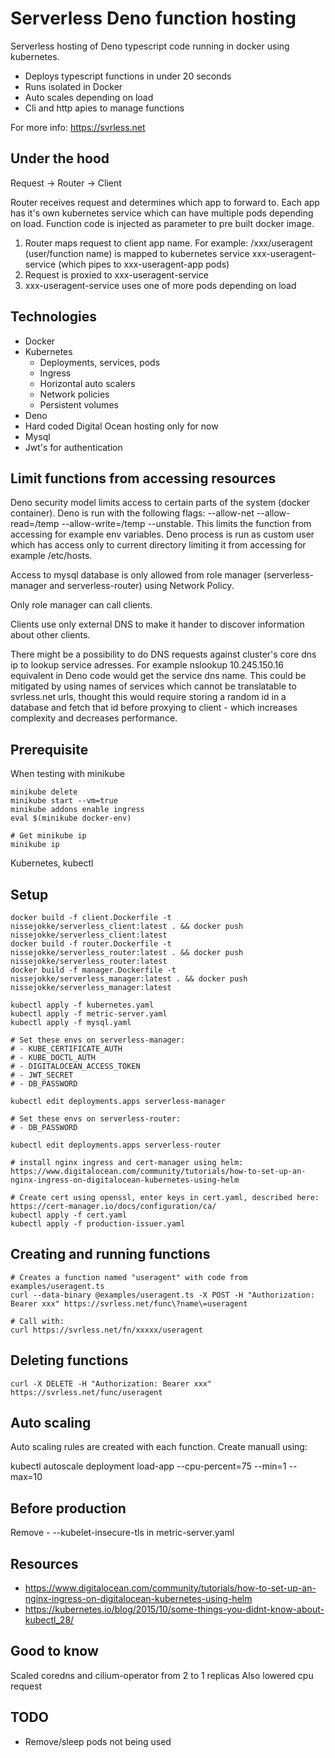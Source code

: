 # Serverless Deno function hosting

Serverless hosting of Deno typescript code running in docker using kubernetes.

- Deploys typescript functions in under 20 seconds
- Runs isolated in Docker
- Auto scales depending on load
- Cli and http apies to manage functions

For more info:
https://svrless.net
    
## Under the hood

Request -> Router -> Client 

Router receives request and determines which app to forward to. Each app has it's own kubernetes service which can have multiple pods depending on load. Function code is injected as parameter to pre built docker image.

1. Router maps request to client app name. For example: /xxx/useragent (user/function name) is mapped to kubernetes service xxx-useragent-service (which pipes to xxx-useragent-app pods)
2. Request is proxied to xxx-useragent-service
3. xxx-useragent-service uses one of more pods depending on load

## Technologies

- Docker
- Kubernetes
   - Deployments, services, pods
   - Ingress
   - Horizontal auto scalers
   - Network policies
   - Persistent volumes
- Deno
- Hard coded Digital Ocean hosting only for now
- Mysql
- Jwt's for authentication

## Limit functions from accessing resources

Deno security model limits access to certain parts of the system (docker container). Deno is run with the following flags: --allow-net --allow-read=/temp --allow-write=/temp --unstable. This limits the function from accessing for example env variables. Deno process is run as custom user which has access only to current directory limiting it from accessing for example /etc/hosts.

Access to mysql database is only allowed from role manager (serverless-manager and serverless-router) using Network Policy.

Only role manager can call clients.

Clients use only external DNS to make it hander to discover information about other clients.

There might be a possibility to do DNS requests against cluster's core dns ip to lookup service adresses. For example nslookup 10.245.150.16 equivalent in Deno code would get the service dns name. This could be mitigated by using names of services which cannot be translatable to svrless.net urls, thought this would require storing a random id in a database and fetch that id before proxying to client - which increases complexity and decreases performance.

## Prerequisite

When testing with minikube

    minikube delete
    minikube start --vm=true
    minikube addons enable ingress
    eval $(minikube docker-env)

    # Get minikube ip
    minikube ip

Kubernetes, kubectl

## Setup

    docker build -f client.Dockerfile -t nissejokke/serverless_client:latest . && docker push nissejokke/serverless_client:latest
    docker build -f router.Dockerfile -t nissejokke/serverless_router:latest . && docker push nissejokke/serverless_router:latest
    docker build -f manager.Dockerfile -t nissejokke/serverless_manager:latest . && docker push nissejokke/serverless_manager:latest

    kubectl apply -f kubernetes.yaml
    kubectl apply -f metric-server.yaml
    kubectl apply -f mysql.yaml

    # Set these envs on serverless-manager:
    # - KUBE_CERTIFICATE_AUTH
    # - KUBE_DOCTL_AUTH
    # - DIGITALOCEAN_ACCESS_TOKEN
    # - JWT_SECRET
    # - DB_PASSWORD

    kubectl edit deployments.apps serverless-manager

    # Set these envs on serverless-router:
    # - DB_PASSWORD

    kubectl edit deployments.apps serverless-router

    # install nginx ingress and cert-manager using helm:
    https://www.digitalocean.com/community/tutorials/how-to-set-up-an-nginx-ingress-on-digitalocean-kubernetes-using-helm

    # Create cert using openssl, enter keys in cert.yaml, described here: https://cert-manager.io/docs/configuration/ca/
    kubectl apply -f cert.yaml
    kubectl apply -f production-issuer.yaml

## Creating and running functions

    # Creates a function named "useragent" with code from examples/useragent.ts
    curl --data-binary @examples/useragent.ts -X POST -H "Authorization: Bearer xxx" https://svrless.net/func\?name\=useragent

    # Call with:
    curl https://svrless.net/fn/xxxxx/useragent

## Deleting functions

    curl -X DELETE -H "Authorization: Bearer xxx" https://svrless.net/func/useragent

## Auto scaling

Auto scaling rules are created with each function. Create manuall using:

kubectl autoscale deployment load-app --cpu-percent=75 --min=1 --max=10

## Before production

Remove - --kubelet-insecure-tls in metric-server.yaml

## Resources

- https://www.digitalocean.com/community/tutorials/how-to-set-up-an-nginx-ingress-on-digitalocean-kubernetes-using-helm
- https://kubernetes.io/blog/2015/10/some-things-you-didnt-know-about-kubectl_28/

## Good to know

Scaled coredns and cilium-operator from 2 to 1 replicas
Also lowered cpu request

## TODO

- Remove/sleep pods not being used
